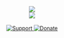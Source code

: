 <p align = 'center'>
  <img
    src="https://github-readme-stats.vercel.app/api/top-langs/?username=guglieeee&layout=compact&theme=github_dark&hide_border=true"
  />
  <br>
  <img
    src="https://github-readme-stats.vercel.app/api?username=guglieeee&count_private=true&include_all_commits=true&show_icons=true&theme=github_dark&hide_title=true&hide_border=true"
  />
  <br><br>
  <a href="https://dsc.gg/uccellini">
    <img
      alt="Support"
      src="https://img.shields.io/badge/discord-5865F2?logo=discord&logoColor=white&style=for-the-badge"
    />
  </a>
  <a href="https://devvolt.dev/portfolio/gugliee">
    <img
      alt="Donate"
      src="https://img.shields.io/badge/kofi-2BB3EE?logo=kofi&logoColor=white&style=for-the-badge"
    />
  </a>
</p>
